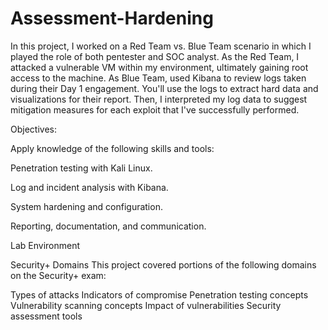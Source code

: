 # Assessment-Hardening

In this project, I worked on a Red Team vs. Blue Team scenario in which I played the role of both pentester and SOC analyst.
As the Red Team, I attacked a vulnerable VM within my environment, ultimately gaining root access to the machine. As Blue Team, used Kibana to review logs taken during their Day 1 engagement. You'll use the logs to extract hard data and visualizations for their report.
Then, I interpreted my log data to suggest mitigation measures for each exploit that I've successfully performed.

Objectives:

Apply knowledge of the following skills and tools:


Penetration testing with Kali Linux.


Log and incident analysis with Kibana.


System hardening and configuration.


Reporting, documentation, and communication.


Lab Environment


Security+ Domains
This project covered portions of the following domains on the Security+ exam:

Types of attacks
Indicators of compromise
Penetration testing concepts
Vulnerability scanning concepts
Impact of vulnerabilities
Security assessment tools

 



